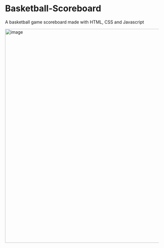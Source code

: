 # Basketball-Scoreboard
A basketball game scoreboard made with HTML, CSS and Javascript

<img width="701" alt="image" src="https://user-images.githubusercontent.com/114161683/212621625-3048993d-5213-4808-8421-a498c516a174.png">
